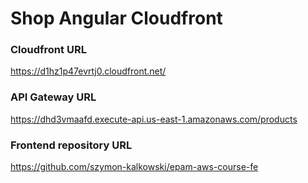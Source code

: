 # Shop Angular Cloudfront

### Cloudfront URL

https://d1hz1p47evrtj0.cloudfront.net/

### API Gateway URL

https://dhd3vmaafd.execute-api.us-east-1.amazonaws.com/products

### Frontend repository URL

https://github.com/szymon-kalkowski/epam-aws-course-fe
